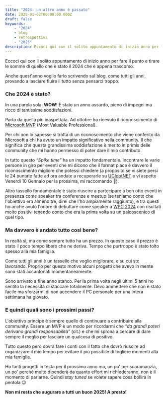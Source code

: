 ```yaml
---
title: "2024: un altro anno è passato"
date: 2025-01-02T00:00:00.000Z
draft: false
keywords:
    - "2024"
    - blog
    - retrospettiva
    - "2025"
description: Eccoci qui con il solito appuntamento di inizio anno per fare il punto e tirare le somme di quello che è stato il 2024 che è appena trascorso.
---
```

Eccoci qui con il solito appuntamento di inizio anno per fare il punto e tirare le somme di quello che è stato il 2024 che è appena trascorso.

Anche quest'anno voglio farlo scrivendo sul blog, come tutti gli anni, provando a lasciare fluire il tutto senza pensarci troppo.

### Che 2024 è stato?

In una parola sola: **WOW**! &Egrave; stato un anno assurdo, pieno di impegni ma ricco di tantissime soddisfazioni.

Parto da quella più inaspettata. Ad ottobre ho ricevuto il riconoscimento di [Microsoft MVP](https://mvp.microsoft.com/it-IT/MVP/profile/d9d1d3fb-f651-4194-8e35-8c90911eab16) (Most Valuable Professional).

Per chi non lo sapesse si tratta di un riconoscimento che viene conferito da Microsoft a chi ha avuto un impatto significativo nella community. Il che significa che questa grandissima soddisfazione è merito in primis delle community che mi hanno permesso di poter dare il mio contributo.

In tutto questo *“Spike time”* ha un impatto fondamentale. Incontrare le varie persone in giro per eventi che mi dicono che il format piace è davvero il riconoscimento migliore che potessi chiedere (a proposito se vi siete persi le 24 puntate fatte ad ora andate a recuperarle su [UGIdotNET](https://www.ugidotnet.org/tv/3307/Spike-time) e vi aspetto Venerdì 10 Gennaio per la prossima, mi raccomando 🙂).

Altro tassello fondamentale è stato riuscire a partecipare a ben otto eventi in presenza come speaker tra conferenze e meetup (se teniamo conto che l'obiettivo era almeno tre, direi che l'ho ampiamente raggiunto), e tra questi ho anche avuto l'onore di debuttare come speaker a [WPC 2024](https://www.wpc.education/) con risultati molto positivi tenendo conto che era la prima volta su un palcoscenico di quel tipo.

### Ma davvero è andato tutto così bene?

In realtà sì, ma come sempre tutto ha un prezzo. In questo caso il prezzo è stato il poco tempo libero che ne deriva. Tempo che purtroppo è stato tolto spesso alla mia famiglia. 

Come tutti gli anni è un tassello che voglio migliorare, e su cui sto lavorando. Proprio per questo motivo alcuni progetti che avevo in mente sono stati accantonati momentaneamente.

Sono arrivato a fine anno stanco. Per la prima volta negli ultimi 5 anni ho sentito la necessità di staccare totalmente. Devo ammettere che non è stato facile ma sforzarmi di non accendere il PC personale per una intera settimana ha giovato.

### E quindi quali sono i prossimi passi?

L'obiettivo principe è sempre quello di continuare a contribuire alla community. Essere un MVP è un modo per ricordarmi che *“da grandi poteri derivano grandi responsabilità”* (cit.) e che mi sprona a cercare di dare sempre il meglio per lasciare un qualcosa di positivo.

Tutto questo però dovrà fare i conti con il fatto che dovrò riuscire ad organizzare il mio tempo per evitare il più possibile di togliere momenti alla mia famiglia.

Ho tanti progetti in testa per il prossimo anno ma, un po' per scaramanzia, un po' perché molto dipenderà da quanto effort mi richiederanno, non è il momento di parlarne. Quindi *stay tuned* se volete sapere cosa bollirà in pentola 😉

**Non mi resta che augurare a tutti un buon 2025! A presto!**